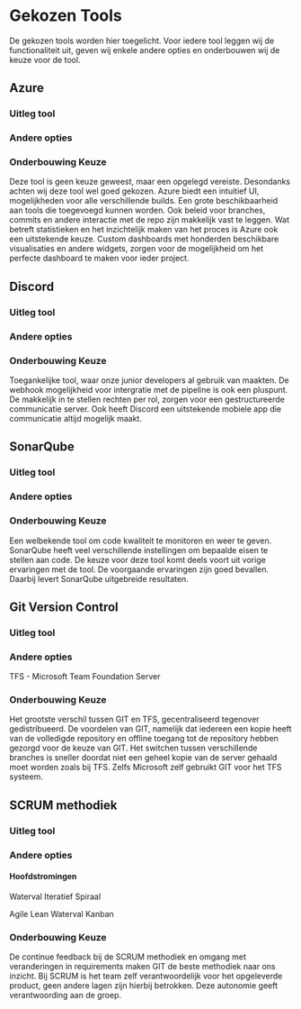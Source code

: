 # Gekozen Tools
De gekozen tools worden hier toegelicht. Voor iedere tool leggen wij de functionaliteit uit, geven wij enkele andere 
opties en onderbouwen wij de keuze voor de tool. 

## Azure 
### Uitleg tool

### Andere opties 

### Onderbouwing Keuze
Deze tool is geen keuze geweest, maar een opgelegd vereiste. Desondanks achten wij deze tool wel goed gekozen. Azure 
biedt een intuitief UI, mogelijkheden voor alle verschillende builds. Een grote beschikbaarheid aan tools die toegevoegd
kunnen worden. Ook beleid voor branches, commits en andere interactie met de repo zijn makkelijk vast te leggen. Wat 
betreft statistieken en het inzichtelijk maken van het proces is Azure ook een uitstekende keuze. Custom dashboards met 
honderden beschikbare visualisaties en andere widgets, zorgen voor de mogelijkheid om het perfecte dashboard te maken 
voor ieder project.

## Discord 
### Uitleg tool

### Andere opties 

### Onderbouwing Keuze
Toegankelijke tool, waar onze junior developers al gebruik van maakten. De webhook mogelijkheid voor intergratie met 
de pipeline is ook een pluspunt. De makkelijk in te stellen rechten per rol, zorgen voor een gestructureerde 
communicatie server. Ook heeft Discord een uitstekende mobiele app die communicatie altijd mogelijk maakt.

## SonarQube
### Uitleg tool

### Andere opties 

### Onderbouwing Keuze
Een welbekende tool om code kwaliteit te monitoren en weer te geven. SonarQube heeft veel verschillende instellingen om
bepaalde eisen te stellen aan code. De keuze voor deze tool komt deels voort uit vorige ervaringen met de tool. De 
voorgaande ervaringen zijn goed bevallen. Daarbij levert SonarQube uitgebreide resultaten. 

## Git Version Control 
### Uitleg tool

### Andere opties 
TFS - Microsoft Team Foundation Server

### Onderbouwing Keuze
Het grootste verschil tussen GIT en TFS, gecentraliseerd tegenover gedistribueerd. De voordelen van GIT, namelijk dat 
iedereen een kopie heeft van de volledigde repository en offline toegang tot de repository hebben gezorgd voor de keuze 
van GIT. Het switchen tussen verschillende branches is sneller doordat niet een geheel kopie van de server gehaald moet 
worden zoals bij TFS. Zelfs Microsoft zelf gebruikt GIT voor het TFS systeem.

## SCRUM methodiek 
### Uitleg tool

### Andere opties 
#### Hoofdstromingen
Waterval 
Iteratief
Spiraal

Agile
Lean
Waterval
Kanban

### Onderbouwing Keuze
De continue feedback bij de SCRUM methodiek en omgang met veranderingen in requirements maken GIT de beste methodiek 
naar ons inzicht. Bij SCRUM is het team zelf verantwoordelijk voor het opgeleverde product, geen andere lagen zijn 
hierbij betrokken. Deze autonomie geeft verantwoording aan de groep. 



